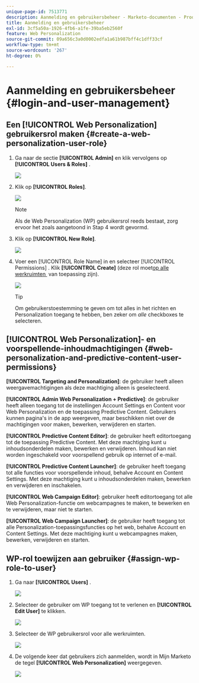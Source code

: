 ```yaml
---
unique-page-id: 7513771
description: Aanmelding en gebruikersbeheer - Marketo-documenten - Productdocumentatie
title: Aanmelding en gebruikersbeheer
exl-id: 3cf5a50a-1926-4fb6-a1fe-39ba5eb2560f
feature: Web Personalization
source-git-commit: 09a656c3a0d0002edfa1a61b987bff4c1dff33cf
workflow-type: tm+mt
source-wordcount: '267'
ht-degree: 0%

---
```


# Aanmelding en gebruikersbeheer {#login-and-user-management}

## Een [!UICONTROL Web Personalization] gebruikersrol maken {#create-a-web-personalization-user-role}

1. Ga naar de sectie **[!UICONTROL Admin]** en klik vervolgens op **[!UICONTROL Users & Roles]** .

   ![](assets/image2015-4-28-19-3a50-3a49.png)

1. Klik op **[!UICONTROL Roles]**.

   ![](assets/image2015-4-28-19-3a57-3a58.png)

   >[!NOTE]
   >
   >Als de Web Personalization (WP) gebruikersrol reeds bestaat, zorg ervoor het zoals aangetoond in Stap 4 wordt gevormd.

1. Klik op **[!UICONTROL New Role]**.

   ![](assets/three-1.png)

1. Voer een [!UICONTROL Role Name] in en selecteer [!UICONTROL Permissions] . Klik **[!UICONTROL Create]** (deze rol moet [&#x200B; op alle werkruimten &#x200B;](/help/marketo/product-docs/administration/users-and-roles/managing-marketo-users.md) van toepassing zijn).

   ![](assets/four.png)

   >[!TIP]
   >
   >Om gebruikerstoestemming te geven om tot alles in het richten en Personalization toegang te hebben, ben zeker om _alle_ checkboxes te selecteren.

## [!UICONTROL Web Personalization]- en voorspellende-inhoudmachtigingen {#web-personalization-and-predictive-content-user-permissions}

**[!UICONTROL Targeting and Personalization]**: de gebruiker heeft alleen weergavemachtigingen als deze machtiging alleen is geselecteerd.

**[!UICONTROL Admin Web Personalization + Predictive]**: de gebruiker heeft alleen toegang tot de instellingen Account Settings en Content voor Web Personalization en de toepassing Predictive Content. Gebruikers kunnen pagina&#39;s in de app weergeven, maar beschikken niet over de machtigingen voor maken, bewerken, verwijderen en starten.

**[!UICONTROL Predictive Content Editor]**: de gebruiker heeft editortoegang tot de toepassing Predictive Content. Met deze machtiging kunt u inhoudsonderdelen maken, bewerken en verwijderen. Inhoud kan niet worden ingeschakeld voor voorspellend gebruik op internet of e-mail.

**[!UICONTROL Predictive Content Launcher]**: de gebruiker heeft toegang tot alle functies voor voorspellende inhoud, behalve Account en Content Settings. Met deze machtiging kunt u inhoudsonderdelen maken, bewerken en verwijderen en inschakelen.

**[!UICONTROL Web Campaign Editor]**: gebruiker heeft editortoegang tot alle Web Personalization-functie om webcampagnes te maken, te bewerken en te verwijderen, maar niet te starten.

**[!UICONTROL Web Campaign Launcher]**: de gebruiker heeft toegang tot alle Personalization-toepassingsfuncties op het web, behalve Account en Content Settings. Met deze machtiging kunt u webcampagnes maken, bewerken, verwijderen en starten.

## WP-rol toewijzen aan gebruiker {#assign-wp-role-to-user}

1. Ga naar **[!UICONTROL Users]** .

   ![](assets/image2015-4-29-11-3a31-3a3.png)

1. Selecteer de gebruiker om WP toegang tot te verlenen en **[!UICONTROL Edit User]** te klikken.

   ![](assets/image2015-4-29-11-3a38-3a46.png)

1. Selecteer de WP gebruikersrol voor alle werkruimten.

   ![](assets/seven.png)

1. De volgende keer dat gebruikers zich aanmelden, wordt in Mijn Marketo de tegel **[!UICONTROL Web Personalization]** weergegeven.

   ![](assets/eight.png)
